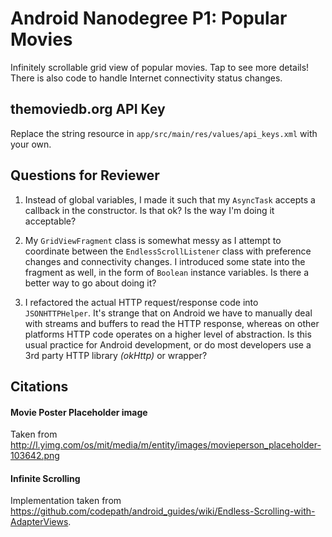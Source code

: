 # Android Nanodegree P1: Popular Movies
Infinitely scrollable grid view of popular movies. Tap to see more details! There is also code to handle Internet connectivity status changes.

## themoviedb.org API Key
Replace the string resource in `app/src/main/res/values/api_keys.xml` with your own.

## Questions for Reviewer
1. Instead of global variables, I made it such that my `AsyncTask` accepts a callback in the constructor. Is that ok? Is the way I'm doing it acceptable?

2. My `GridViewFragment` class is somewhat messy as I attempt to coordinate between the `EndlessScrollListener` class with preference changes and connectivity changes. I introduced some state into the fragment as well, in the form of `Boolean` instance variables. Is there a better way to go about doing it?

3. I refactored the actual HTTP request/response code into `JSONHTTPHelper`. It's strange that on Android we have to manually deal with streams and buffers to read the HTTP response, whereas on other platforms HTTP code operates on a higher level of abstraction. Is this usual practice for Android development, or do most developers use a 3rd party HTTP library _(okHttp)_ or wrapper?

## Citations
#### Movie Poster Placeholder image
Taken from http://l.yimg.com/os/mit/media/m/entity/images/movieperson_placeholder-103642.png

#### Infinite Scrolling
Implementation taken from https://github.com/codepath/android_guides/wiki/Endless-Scrolling-with-AdapterViews.